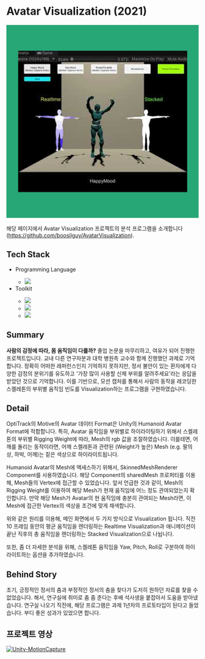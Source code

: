 <h1>Avatar Visualization (2021)</h1>

![title](./main.png)

해당 페이지에서 Avatar Visualization 프로젝트의 분석 프로그램을 소개합니다 (https://github.com/boosilguy/AvatarVisualization).

<h2>Tech Stack</h2>
<ul>
  <li>Programming Language</li>
  <ul>
    <li><img src="https://img.shields.io/badge/C Sharp-239120?style=flat-square&logo=c-sharp&logoColor=white"/></li>
  </ul>
  <li>Toolkit</li>
  <ul>
    <li><img src="https://img.shields.io/badge/Unity-000000?style=flat-square&logo=Unity&logoColor=white"/></li>
    <li><img src="https://img.shields.io/badge/OptiTrack-000000?style=flat-square&logo=Unity&logoColor=white"/></li>
    <li><img src="https://img.shields.io/badge/Mixamo-FF0000?style=flat-square&logo=Adobe&logoColor=white"/></li>
  </ul>
</ul>

<h2>Summary</h2>
<p><b>사람의 감정에 따라, 몸 움직임이 다를까?</b> 졸업 논문을 마무리하고, 여유가 되어 진행한 프로젝트입니다. 교내 다른 연구자분과 대학 병원측 교수와 함께 진행했던 과제로 기억합니다. 정확히 어떠한 레퍼런스인지 기억하지 못하지만, 정서 불안이 있는 환자에게 다양한 감정의 분위기를 유도하고 '가장 많이 사용할 신체 부위를 알려주세요'라는 응답을 받았던 것으로 기억합니다. 이를 기반으로, 모션 캡처를 통해서 사람의 동작을 레코딩한 스켈레톤의 부위별 움직임 빈도를 Visualization하는 프로그램을 구현하였습니다. </p>

<h2>Detail</h2>
<p>OptiTrack의 Motive의 Avatar 데이터 Format은 Unity의 Humanoid Avatar Format에 적합합니다. 특히, Avatar 움직임을 부위별로 하이라이팅하기 위해서 스켈레톤의 부위별 Rigging Weight에 따라, Mesh의 rgb 값을 조절하였습니다. 이를테면, 어깨를 돌리는 동작이라면, 어깨 스켈레톤과 관련된 (Weight가 높은) Mesh (e.g. 팔의 상, 하박, 어깨)는 짙은 색상으로 하이라이트됩니다.</p>
<p>Humanoid Avatar의 Mesh에 액세스하기 위해서, SkinnedMeshRenderer Component를 사용하였습니다. 해당 Component의 sharedMesh 프로퍼티를 이용해, Mesh들의 Vertex에 접근할 수 있었습니다. 앞서 언급한 것과 같이, Mesh의 Rigging Weight를 이용하여 해당 Mesh가 현재 움직임에 어느 정도 관여되었는지 확인합니다. 만약 해당 Mesh가 Avatar의 현 움직임에 충분히 관여되는 Mesh라면, 이 Mesh에 접근한 Vertex의 색상을 조건에 맞게 채색합니다. </p>
<p>위와 같은 원리를 이용해, 메인 화면에서 두 가지 방식으로 Visualization 됩니다. 직전 10 프레임 동안의 평균 움직임을 렌더링하는 Realtime Visualization과 애니메이션이 끝난 직후의 총 움직임을 렌더링하는 Stacked Visualization으로 나뉩니다.</p>
<p>또한, 좀 더 자세한 분석을 위해, 스켈레톤 움직임을 Yaw, Pitch, Roll로 구분하여 하이라이트하는 옵션을 추가하였습니다.</p>

<h2>Behind Story</h2>
<p>초기, 긍정적인 정서의 춤과 부정적인 정서의 춤을 찾다가 도저히 원하던 자료를 찾을 수 없었습니다. 해서, 연구실에 취미로 춤 좀 춘다는 후배 석사생을 붙잡아서 도움을 받아냈습니다. 연구실 나오기 직전에, 해당 프로그램은 과제 1년차의 프로토타입이 된다고 들었습니다. 부디 좋은 성과가 있었으면 합니다.</p>

<h2>프로젝트 영상</h2>

[![Unity-MotionCapture](http://img.youtube.com/vi/YxoRnT_WZvE/0.jpg)](http://www.youtube.com/watch?v=YxoRnT_WZvE "AvatarVisualization")

